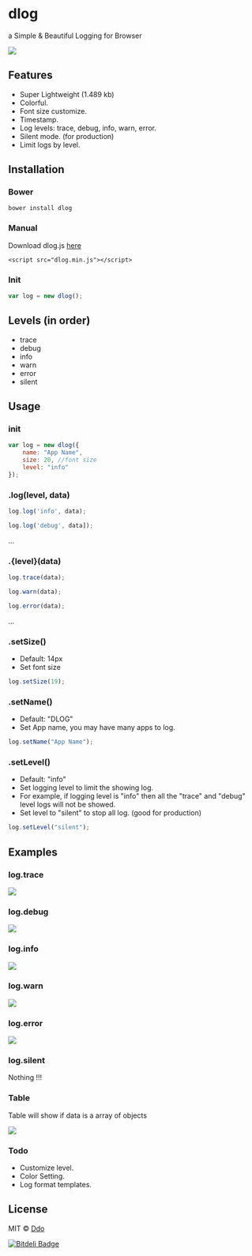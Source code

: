 dlog
====

a Simple &amp; Beautiful Logging for Browser

![](https://raw2.github.com/ddo/dlog/master/readme_img/feature.png)

## Features

* Super Lightweight (1.489 kb)
* Colorful.
* Font size customize.
* Timestamp.
* Log levels: trace, debug, info, warn, error.
* Silent mode. (for production)
* Limit logs by level.

## Installation

### Bower

    bower install dlog

### Manual

Download dlog.js [here](https://raw2.github.com/ddo/dlog/v0.0.1/dlog.min.js)

    <script src="dlog.min.js"></script>
    
### Init

```js
var log = new dlog();
```

## Levels (in order)

* trace
* debug
* info
* warn
* error
* silent

## Usage

### init

```js
var log = new dlog({
	name: "App Name",
	size: 20, //font size
	level: "info"
});
```

### .log(level, data)

```js
log.log('info', data);
```

```js
log.log('debug', data]);
```

...

### .{level}(data)

```js
log.trace(data);
```

```js
log.warn(data);
```

```js
log.error(data);
```

...

### .setSize()

* Default: 14px
* Set font size

```js
log.setSize(19);
```

### .setName()

* Default: "DLOG"
* Set App name, you may have many apps to log.

```js
log.setName("App Name");
```

### .setLevel()

* Default: "info"
* Set logging level to limit the showing log.
* For example, if logging level is "info" then all the "trace" and "debug" level logs will not be showed.
* Set level to "silent" to stop all log. (good for production)

```js
log.setLevel("silent");
```
## Examples

### log.trace

![](https://raw2.github.com/ddo/dlog/master/readme_img/trace.png)

### log.debug

![](https://raw2.github.com/ddo/dlog/master/readme_img/debug.png)

### log.info

![](https://raw2.github.com/ddo/dlog/master/readme_img/info.png)

### log.warn

![](https://raw2.github.com/ddo/dlog/master/readme_img/warn.png)

### log.error

![](https://raw2.github.com/ddo/dlog/master/readme_img/error.png)

### log.silent

Nothing !!!

### Table

Table will show if data is a array of objects

![](https://raw2.github.com/ddo/dlog/master/readme_img/table.png)

### Todo

* Customize level.
* Color Setting.
* Log format templates.

## License

MIT © [Ddo](http://ddo.me)


[![Bitdeli Badge](https://d2weczhvl823v0.cloudfront.net/ddo/dlog/trend.png)](https://bitdeli.com/free "Bitdeli Badge")

